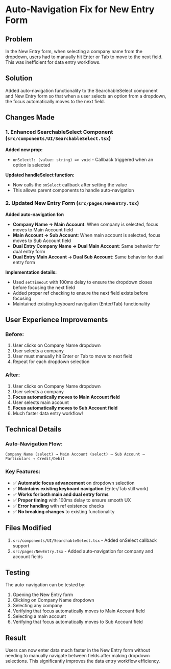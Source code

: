 # Auto-Navigation Fix for New Entry Form

## Problem
In the New Entry form, when selecting a company name from the dropdown, users had to manually hit Enter or Tab to move to the next field. This was inefficient for data entry workflows.

## Solution
Added auto-navigation functionality to the SearchableSelect component and New Entry form so that when a user selects an option from a dropdown, the focus automatically moves to the next field.

## Changes Made

### 1. Enhanced SearchableSelect Component (`src/components/UI/SearchableSelect.tsx`)

**Added new prop:**
- `onSelect?: (value: string) => void` - Callback triggered when an option is selected

**Updated handleSelect function:**
- Now calls the `onSelect` callback after setting the value
- This allows parent components to handle auto-navigation

### 2. Updated New Entry Form (`src/pages/NewEntry.tsx`)

**Added auto-navigation for:**
- **Company Name → Main Account**: When company is selected, focus moves to Main Account field
- **Main Account → Sub Account**: When main account is selected, focus moves to Sub Account field
- **Dual Entry Company Name → Dual Main Account**: Same behavior for dual entry form
- **Dual Entry Main Account → Dual Sub Account**: Same behavior for dual entry form

**Implementation details:**
- Used `setTimeout` with 100ms delay to ensure the dropdown closes before focusing the next field
- Added proper ref checking to ensure the next field exists before focusing
- Maintained existing keyboard navigation (Enter/Tab) functionality

## User Experience Improvements

### Before:
1. User clicks on Company Name dropdown
2. User selects a company
3. User must manually hit Enter or Tab to move to next field
4. Repeat for each dropdown selection

### After:
1. User clicks on Company Name dropdown
2. User selects a company
3. **Focus automatically moves to Main Account field**
4. User selects main account
5. **Focus automatically moves to Sub Account field**
6. Much faster data entry workflow!

## Technical Details

### Auto-Navigation Flow:
```
Company Name (select) → Main Account (select) → Sub Account → Particulars → Credit/Debit
```

### Key Features:
- ✅ **Automatic focus advancement** on dropdown selection
- ✅ **Maintains existing keyboard navigation** (Enter/Tab still work)
- ✅ **Works for both main and dual entry forms**
- ✅ **Proper timing** with 100ms delay to ensure smooth UX
- ✅ **Error handling** with ref existence checks
- ✅ **No breaking changes** to existing functionality

## Files Modified

1. `src/components/UI/SearchableSelect.tsx` - Added onSelect callback support
2. `src/pages/NewEntry.tsx` - Added auto-navigation for company and account fields

## Testing

The auto-navigation can be tested by:
1. Opening the New Entry form
2. Clicking on Company Name dropdown
3. Selecting any company
4. Verifying that focus automatically moves to Main Account field
5. Selecting a main account
6. Verifying that focus automatically moves to Sub Account field

## Result

Users can now enter data much faster in the New Entry form without needing to manually navigate between fields after making dropdown selections. This significantly improves the data entry workflow efficiency.
















